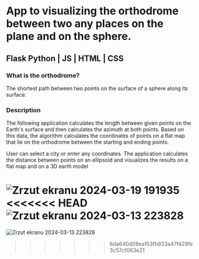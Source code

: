 # App to visualizing the orthodrome between two any places on the plane and on the sphere.

## Flask  Python | JS | HTML | CSS

### What is the orthodrome?
The shortest path between two points on the surface of a sphere along its surface.

### Description
The following application calculates the length between given points on the Earth's surface and then calculates the azimuth at both points. Based on this data, the algorithm calculates the coordinates of points on a flat map that lie on the orthodrome between the starting and ending points.

User can select a city or enter any coordinates.
The application calculates the distance between points on an ellipsoid and visualizes the results on a flat map and on a 3D earth model


![Zrzut ekranu 2024-03-19 191935](https://github.com/roslaniecdominik/OrthodromeApp/assets/160874606/24bf7066-2995-41f8-b40b-cdcb73933dce)
<<<<<<< HEAD
![Zrzut ekranu 2024-03-13 223828](https://github.com/roslaniecdominik/OrthodromeApp/assets/160874606/2038ba33-7ab5-46f2-93a6-d07bc9ea93ec)
=======
![Zrzut ekranu 2024-03-13 223828](https://github.com/roslaniecdominik/OrthodromeApp/assets/160874606/2038ba33-7ab5-46f2-93a6-d07bc9ea93ec)

>>>>>>> 6da640d08ea153fb933a47f429fe3c57cf063e21

